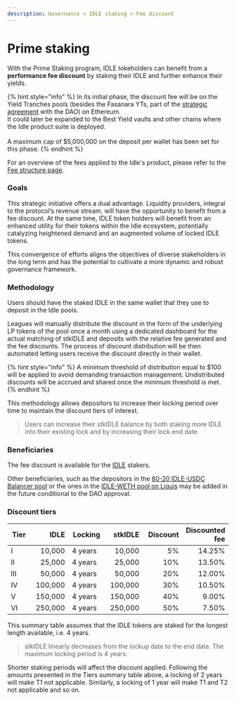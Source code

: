```yaml
---
description: Governance > IDLE staking > Fee discount
---
```


# Prime staking

With the Prime Staking program, IDLE tokeholders can benefit from a **performance fee discount** by staking their IDLE and further enhance their yields.

{% hint style="info" %}
In its initial phase, the discount fee will be on the Yield Tranches pools (besides the Fasanara YTs, part of the [strategic agreement](https://gov.idle.finance/t/idle-dao-strategic-agreement-fasanara-digital/1173) with the DAO) on Ethereum. \
It could later be expanded to the Best Yield vaults and other chains where the Idle product suite is deployed.\
\
A maximum cap of $5,000,000 on the deposit per wallet has been set for this phase.&#x20;
{% endhint %}

For an overview of the fees applied to the Idle's product, please refer to the [Fee structure page](../../../products/fees.md).&#x20;

### Goals

This strategic initiative offers a dual advantage. Liquidity providers, integral to the protocol’s revenue stream, will have the opportunity to benefit from a fee discount. At the same time, IDLE token holders will benefit from an enhanced utility for their tokens within the Idle ecosystem, potentially catalyzing heightened demand and an augmented volume of locked IDLE tokens.

This convergence of efforts aligns the objectives of diverse stakeholders in the long term and has the potential to cultivate a more dynamic and robust governance framework.

### Methodology

Users should have the staked IDLE in the same wallet that they use to deposit in the Idle pools.

Leagues will manually distribute the discount in the form of the underlying LP tokens of the pool once a month using a dedicated dashboard for the actual matching of stkIDLE and deposits with the relative fee generated and the fee discounts. The process of discount distribution will be then automated letting users receive the discount directly in their wallet.

{% hint style="info" %}
A minimum threshold of distribution equal to $100 will be applied to avoid demanding transaction management. Undistributed discounts will be accrued and shared once the minimum threshold is met.
{% endhint %}

This methodology allows depositors to increase their locking period over time to maintain the discount tiers of interest.

> Users can increase their stkIDLE balance by both staking more IDLE into their existing lock and by increasing their lock end date.

### Beneficiaries

The fee discount is available for the [IDLE](https://etherscan.io/token/0x875773784Af8135eA0ef43b5a374AaD105c5D39e) stakers.

Other beneficiaries, such as the depositors in the [80-20 IDLE-USDC Balancer pool](https://app.balancer.fi/#/ethereum/pool/0x158e0fbc2271e1dcebadd365a22e2b4dd173c0db0002000000000000000005a5) or the ones in the [IDLE-WETH pool on Liquis](https://bunni.pro/pools/ethereum/0x79e42a2bb91a0f9118e2b5231958c1eaefce390c) may be added in the future conditional to the DAO approval.&#x20;

### Discount tiers

<table><thead><tr><th width="96">Tier</th><th width="120" align="right">IDLE</th><th width="116">Locking</th><th width="121" align="right">stkIDLE</th><th width="123" align="right">Discount</th><th align="right">Discounted fee</th></tr></thead><tbody><tr><td>I</td><td align="right">10,000</td><td>4 years</td><td align="right">10,000</td><td align="right">5%</td><td align="right">14.25%</td></tr><tr><td>II</td><td align="right">25,000</td><td>4 years</td><td align="right">25,000</td><td align="right">10%</td><td align="right">13.50%</td></tr><tr><td>III</td><td align="right">50,000</td><td>4 years</td><td align="right">50,000</td><td align="right">20%</td><td align="right">12.00%</td></tr><tr><td>IV</td><td align="right">100,000</td><td>4 years</td><td align="right">100,000</td><td align="right">30%</td><td align="right">10.50%</td></tr><tr><td>V</td><td align="right">150,000</td><td>4 years</td><td align="right">150,000</td><td align="right">40%</td><td align="right">9.00%</td></tr><tr><td>VI</td><td align="right">250,000</td><td>4 years</td><td align="right">250,000</td><td align="right">50%</td><td align="right">7.50%</td></tr></tbody></table>

This summary table assumes that the IDLE tokens are staked for the longest length available, i.e. 4 years.

> stkIDLE linearly decreases from the lockup date to the end date. The maximum locking period is 4 years.

Shorter staking periods will affect the discount applied. Following the amounts presented in the Tiers summary table above, a locking of 2 years will make T1 not applicable. Similarly, a locking of 1 year will make T1 and T2 not applicable and so on.
